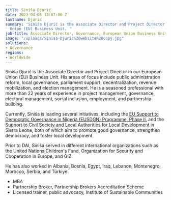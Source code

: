 ```yaml
---
title: Siniša Djurić
date: 2023-04-05 13:07:00 Z
lastname: Djurić
summary: 'Siniša Djurić is the Associate Director and Project Director in our European
  Union (EU) Business Unit. '
job-title: Associate Director, Governance, European Union Business Unit
image: "/uploads/Sinisa-Djuric%20website%20copy.jpg"
solutions:
- Governance
regions:
- Worldwide
---
```


Siniša Djurić is the Associate Director and Project Director in our European Union (EU) Business Unit. His areas of focus include public administration reform, local governance, parliament support, decentralization, revenue mobilization, and election management. He is a seasoned professional with more than 22 years of experience in project management, governance, electoral management, social inclusion, employment, and partnership building.

Currently, Siniša is leading several initiatives, including the [EU Support to Democratic Governance in Nigeria (EUSDGN) Programme, Phase II](https://www.dai.com/our-work/projects/nigeria-eu-support-to-democratic-governance-in-nigeria-eusdgn-programme-phase-ii), and the [Support to Civil Society and Local Authorities for Local Development](https://www.dai.com/our-work/projects/sierra-leone-support-to-civil-society-and-local-authorities-for-local-development) in Sierra Leone, both of which aim to promote good governance, strengthen democracy, and foster local development.

Prior to DAI, Siniša served in different international organizations such as the United Nations Children's Fund, Organization for Security and Cooperation in Europe, and GIZ.

He has also worked in Albania, Bosnia, Egypt, Iraq, Lebanon, Montenegro, Morocco, Serbia, and Türkiye.

* MBA 
* Partnership Broker, Partnership Brokers Accreditation Scheme
* Licensed trainer, public advocacy, Institute of Sustainable Communities